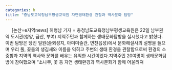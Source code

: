 ```yaml
---
categories: h
title: "충남도교육청남부평생교육원 자연생태환경 관찰과 역사문화 탐방"
---
```

&nbsp;&nbsp;&nbsp;&nbsp; [논산=e지역news] 허형남 기자 = 충청남도교육청남부평생교육원은 22일 남부권역 도서관(청양, 금산, 부여) 지역주민과 함께하는 생태문화탐방을 실시했다고 밝혔다.이번 탐방은 당진 일원(솔뫼성지, 아미미술관, 면천읍성)에서 문화해설사의 설명을 들으며 우리 풀, 꽃들의 생김새와 이름을 익히고 주변의 생태 환경을 관찰함으로써 환경의 소중함과 지역의 역사와 문화를 배우는 유익한 시간이었다.지역주민 20여명이 생태문화탐방에 참여했으며 “소나무, 꽃 등 자연 생태환경과 역사문화가 함께 어울려져 